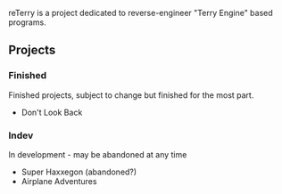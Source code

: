reTerry is a project dedicated to reverse-engineer "Terry Engine" based programs.

## Projects

### Finished
Finished projects, subject to change but finished for the most part.
- Don't Look Back

### Indev
In development - may be abandoned at any time
- Super Haxxegon (abandoned?)
- Airplane Adventures
